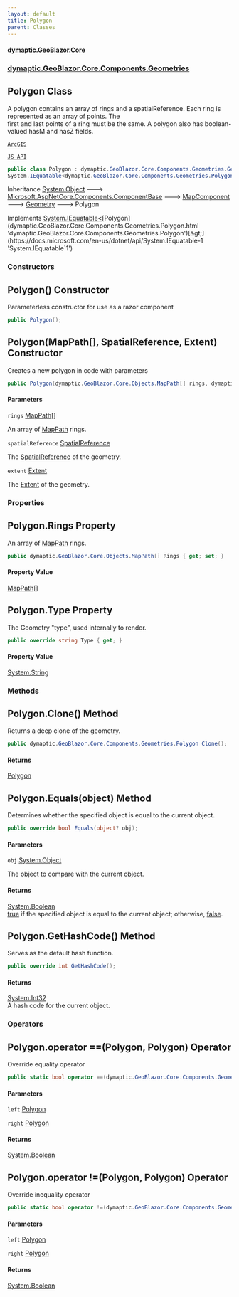 ```yaml
---
layout: default
title: Polygon
parent: Classes
---
```

#### [dymaptic.GeoBlazor.Core](index.html 'index')
### [dymaptic.GeoBlazor.Core.Components.Geometries](index.html#dymaptic.GeoBlazor.Core.Components.Geometries 'dymaptic.GeoBlazor.Core.Components.Geometries')

## Polygon Class

A polygon contains an array of rings and a spatialReference. Each ring is represented as an array of points. The  
first and last points of a ring must be the same. A polygon also has boolean-valued hasM and hasZ fields.  
<a target="_blank" href="https://developers.arcgis.com/javascript/latest/api-reference/esri-geometry-Polygon.html">  
    ArcGIS  
    JS API  
</a>

```csharp
public class Polygon : dymaptic.GeoBlazor.Core.Components.Geometries.Geometry,
System.IEquatable<dymaptic.GeoBlazor.Core.Components.Geometries.Polygon>
```

Inheritance [System.Object](https://docs.microsoft.com/en-us/dotnet/api/System.Object 'System.Object') &#129106; [Microsoft.AspNetCore.Components.ComponentBase](https://docs.microsoft.com/en-us/dotnet/api/Microsoft.AspNetCore.Components.ComponentBase 'Microsoft.AspNetCore.Components.ComponentBase') &#129106; [MapComponent](dymaptic.GeoBlazor.Core.Components.MapComponent.html 'dymaptic.GeoBlazor.Core.Components.MapComponent') &#129106; [Geometry](dymaptic.GeoBlazor.Core.Components.Geometries.Geometry.html 'dymaptic.GeoBlazor.Core.Components.Geometries.Geometry') &#129106; Polygon

Implements [System.IEquatable&lt;](https://docs.microsoft.com/en-us/dotnet/api/System.IEquatable-1 'System.IEquatable`1')[Polygon](dymaptic.GeoBlazor.Core.Components.Geometries.Polygon.html 'dymaptic.GeoBlazor.Core.Components.Geometries.Polygon')[&gt;](https://docs.microsoft.com/en-us/dotnet/api/System.IEquatable-1 'System.IEquatable`1')
### Constructors

<a name='dymaptic.GeoBlazor.Core.Components.Geometries.Polygon.Polygon()'></a>

## Polygon() Constructor

Parameterless constructor for use as a razor component

```csharp
public Polygon();
```

<a name='dymaptic.GeoBlazor.Core.Components.Geometries.Polygon.Polygon(dymaptic.GeoBlazor.Core.Objects.MapPath[],dymaptic.GeoBlazor.Core.Components.Geometries.SpatialReference,dymaptic.GeoBlazor.Core.Components.Geometries.Extent)'></a>

## Polygon(MapPath[], SpatialReference, Extent) Constructor

Creates a new polygon in code with parameters

```csharp
public Polygon(dymaptic.GeoBlazor.Core.Objects.MapPath[] rings, dymaptic.GeoBlazor.Core.Components.Geometries.SpatialReference? spatialReference=null, dymaptic.GeoBlazor.Core.Components.Geometries.Extent? extent=null);
```
#### Parameters

<a name='dymaptic.GeoBlazor.Core.Components.Geometries.Polygon.Polygon(dymaptic.GeoBlazor.Core.Objects.MapPath[],dymaptic.GeoBlazor.Core.Components.Geometries.SpatialReference,dymaptic.GeoBlazor.Core.Components.Geometries.Extent).rings'></a>

`rings` [MapPath](dymaptic.GeoBlazor.Core.Objects.MapPath.html 'dymaptic.GeoBlazor.Core.Objects.MapPath')[[]](https://docs.microsoft.com/en-us/dotnet/api/System.Array 'System.Array')

An array of [MapPath](dymaptic.GeoBlazor.Core.Objects.MapPath.html 'dymaptic.GeoBlazor.Core.Objects.MapPath') rings.

<a name='dymaptic.GeoBlazor.Core.Components.Geometries.Polygon.Polygon(dymaptic.GeoBlazor.Core.Objects.MapPath[],dymaptic.GeoBlazor.Core.Components.Geometries.SpatialReference,dymaptic.GeoBlazor.Core.Components.Geometries.Extent).spatialReference'></a>

`spatialReference` [SpatialReference](dymaptic.GeoBlazor.Core.Components.Geometries.SpatialReference.html 'dymaptic.GeoBlazor.Core.Components.Geometries.SpatialReference')

The [SpatialReference](dymaptic.GeoBlazor.Core.Components.Geometries.SpatialReference.html 'dymaptic.GeoBlazor.Core.Components.Geometries.SpatialReference') of the geometry.

<a name='dymaptic.GeoBlazor.Core.Components.Geometries.Polygon.Polygon(dymaptic.GeoBlazor.Core.Objects.MapPath[],dymaptic.GeoBlazor.Core.Components.Geometries.SpatialReference,dymaptic.GeoBlazor.Core.Components.Geometries.Extent).extent'></a>

`extent` [Extent](dymaptic.GeoBlazor.Core.Components.Geometries.Extent.html 'dymaptic.GeoBlazor.Core.Components.Geometries.Extent')

The [Extent](dymaptic.GeoBlazor.Core.Components.Geometries.Extent.html 'dymaptic.GeoBlazor.Core.Components.Geometries.Extent') of the geometry.
### Properties

<a name='dymaptic.GeoBlazor.Core.Components.Geometries.Polygon.Rings'></a>

## Polygon.Rings Property

An array of [MapPath](dymaptic.GeoBlazor.Core.Objects.MapPath.html 'dymaptic.GeoBlazor.Core.Objects.MapPath') rings.

```csharp
public dymaptic.GeoBlazor.Core.Objects.MapPath[] Rings { get; set; }
```

#### Property Value
[MapPath](dymaptic.GeoBlazor.Core.Objects.MapPath.html 'dymaptic.GeoBlazor.Core.Objects.MapPath')[[]](https://docs.microsoft.com/en-us/dotnet/api/System.Array 'System.Array')

<a name='dymaptic.GeoBlazor.Core.Components.Geometries.Polygon.Type'></a>

## Polygon.Type Property

The Geometry "type", used internally to render.

```csharp
public override string Type { get; }
```

#### Property Value
[System.String](https://docs.microsoft.com/en-us/dotnet/api/System.String 'System.String')
### Methods

<a name='dymaptic.GeoBlazor.Core.Components.Geometries.Polygon.Clone()'></a>

## Polygon.Clone() Method

Returns a deep clone of the geometry.

```csharp
public dymaptic.GeoBlazor.Core.Components.Geometries.Polygon Clone();
```

#### Returns
[Polygon](dymaptic.GeoBlazor.Core.Components.Geometries.Polygon.html 'dymaptic.GeoBlazor.Core.Components.Geometries.Polygon')

<a name='dymaptic.GeoBlazor.Core.Components.Geometries.Polygon.Equals(object)'></a>

## Polygon.Equals(object) Method

Determines whether the specified object is equal to the current object.

```csharp
public override bool Equals(object? obj);
```
#### Parameters

<a name='dymaptic.GeoBlazor.Core.Components.Geometries.Polygon.Equals(object).obj'></a>

`obj` [System.Object](https://docs.microsoft.com/en-us/dotnet/api/System.Object 'System.Object')

The object to compare with the current object.

#### Returns
[System.Boolean](https://docs.microsoft.com/en-us/dotnet/api/System.Boolean 'System.Boolean')  
[true](https://docs.microsoft.com/en-us/dotnet/csharp/language-reference/builtin-types/bool 'https://docs.microsoft.com/en-us/dotnet/csharp/language-reference/builtin-types/bool') if the specified object  is equal to the current object; otherwise, [false](https://docs.microsoft.com/en-us/dotnet/csharp/language-reference/builtin-types/bool 'https://docs.microsoft.com/en-us/dotnet/csharp/language-reference/builtin-types/bool').

<a name='dymaptic.GeoBlazor.Core.Components.Geometries.Polygon.GetHashCode()'></a>

## Polygon.GetHashCode() Method

Serves as the default hash function.

```csharp
public override int GetHashCode();
```

#### Returns
[System.Int32](https://docs.microsoft.com/en-us/dotnet/api/System.Int32 'System.Int32')  
A hash code for the current object.
### Operators

<a name='dymaptic.GeoBlazor.Core.Components.Geometries.Polygon.op_Equality(dymaptic.GeoBlazor.Core.Components.Geometries.Polygon,dymaptic.GeoBlazor.Core.Components.Geometries.Polygon)'></a>

## Polygon.operator ==(Polygon, Polygon) Operator

Override equality operator

```csharp
public static bool operator ==(dymaptic.GeoBlazor.Core.Components.Geometries.Polygon? left, dymaptic.GeoBlazor.Core.Components.Geometries.Polygon? right);
```
#### Parameters

<a name='dymaptic.GeoBlazor.Core.Components.Geometries.Polygon.op_Equality(dymaptic.GeoBlazor.Core.Components.Geometries.Polygon,dymaptic.GeoBlazor.Core.Components.Geometries.Polygon).left'></a>

`left` [Polygon](dymaptic.GeoBlazor.Core.Components.Geometries.Polygon.html 'dymaptic.GeoBlazor.Core.Components.Geometries.Polygon')

<a name='dymaptic.GeoBlazor.Core.Components.Geometries.Polygon.op_Equality(dymaptic.GeoBlazor.Core.Components.Geometries.Polygon,dymaptic.GeoBlazor.Core.Components.Geometries.Polygon).right'></a>

`right` [Polygon](dymaptic.GeoBlazor.Core.Components.Geometries.Polygon.html 'dymaptic.GeoBlazor.Core.Components.Geometries.Polygon')

#### Returns
[System.Boolean](https://docs.microsoft.com/en-us/dotnet/api/System.Boolean 'System.Boolean')

<a name='dymaptic.GeoBlazor.Core.Components.Geometries.Polygon.op_Inequality(dymaptic.GeoBlazor.Core.Components.Geometries.Polygon,dymaptic.GeoBlazor.Core.Components.Geometries.Polygon)'></a>

## Polygon.operator !=(Polygon, Polygon) Operator

Override inequality operator

```csharp
public static bool operator !=(dymaptic.GeoBlazor.Core.Components.Geometries.Polygon? left, dymaptic.GeoBlazor.Core.Components.Geometries.Polygon? right);
```
#### Parameters

<a name='dymaptic.GeoBlazor.Core.Components.Geometries.Polygon.op_Inequality(dymaptic.GeoBlazor.Core.Components.Geometries.Polygon,dymaptic.GeoBlazor.Core.Components.Geometries.Polygon).left'></a>

`left` [Polygon](dymaptic.GeoBlazor.Core.Components.Geometries.Polygon.html 'dymaptic.GeoBlazor.Core.Components.Geometries.Polygon')

<a name='dymaptic.GeoBlazor.Core.Components.Geometries.Polygon.op_Inequality(dymaptic.GeoBlazor.Core.Components.Geometries.Polygon,dymaptic.GeoBlazor.Core.Components.Geometries.Polygon).right'></a>

`right` [Polygon](dymaptic.GeoBlazor.Core.Components.Geometries.Polygon.html 'dymaptic.GeoBlazor.Core.Components.Geometries.Polygon')

#### Returns
[System.Boolean](https://docs.microsoft.com/en-us/dotnet/api/System.Boolean 'System.Boolean')
